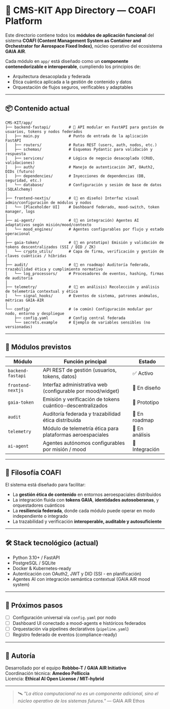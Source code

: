 
# 🧠 CMS-KIT App Directory — COAFI Platform

Este directorio contiene todos los **módulos de aplicación funcional** del sistema **COAFI (Content Management System as Container and Orchestrator for Aerospace Fixed Index)**, núcleo operativo del ecosistema **GAIA AIR**.

Cada módulo en `app/` está diseñado como un **componente contenedorizable e interoperable**, cumpliendo los principios de:

- Arquitectura desacoplada y federada
- Ética cuántica aplicada a la gestión de contenido y datos
- Orquestación de flujos seguros, verificables y adaptables

---

## 📦 Contenido actual

```
CMS-KIT/app/
├── backend-fastapi/        # 🎯 API modular en FastAPI para gestión de usuarios, tokens y nodos federados
│   ├── main.py             # Punto de entrada de la aplicación FastAPI
│   ├── routers/            # Rutas REST (users, auth, nodos, etc.)
│   ├── schemas/            # Esquemas Pydantic para validación y respuesta
│   ├── services/           # Lógica de negocio desacoplada (CRUD, validaciones)
│   ├── auth/               # Manejo de autenticación JWT, OAuth2, DIDs (futuro)
│   ├── dependencies/       # Inyecciones de dependencias (DB, seguridad, etc.)
│   └── database/           # Configuración y sesión de base de datos (SQLAlchemy)
│
├── frontend-nextjs/        # (🧪 en diseño) Interfaz visual admin/configuración de módulos y nodos
│   └── [Placeholder UI]    # Dashboard federado, mood-switch, token manager, logs
│
├── ai-agent/               # (🧠 en integración) Agentes AI adaptativos según misión/mood/contexto
│   └── mood_engines/       # Agentes configurables por flujo y estado operacional
│
├── gaia-token/             # (🔐 en prototipo) Emisión y validación de tokens descentralizados (SSI / DID / ZK)
│   └── crypto_utils/       # Capa de firma, verificación y gestión de claves cuánticas / híbridas
│
├── audit/                  # (🧾 en roadmap) Auditoría federada, trazabilidad ética y cumplimiento normativo
│   └── log_processors/     # Procesadores de eventos, hashing, firmas de auditoría
│
├── telemetry/              # (📡 en análisis) Recolección y análisis de telemetría contextual y ética
│   └── signal_hooks/       # Eventos de sistema, patrones anómalos, métricas GAIA-AIR
│
└── config/                 # (⚙️ común) Configuración modular por nodo, entorno y despliegue
    ├── config.yaml         # Config central federada
    └── secrets.example     # Ejemplo de variables sensibles (no versionadas)

```

---

## 🧩 Módulos previstos

| Módulo             | Función principal                                              | Estado         |
|--------------------|----------------------------------------------------------------|----------------|
| `backend-fastapi`  | API REST de gestión (usuarios, tokens, datos)                  | ✅ Activo       |
| `frontend-nextjs`  | Interfaz administrativa web (configurable por mood/widget)     | 🔄 En diseño    |
| `gaia-token`       | Emisión y verificación de tokens cuántico-descentralizados     | 🧪 Prototipo    |
| `audit`            | Auditoría federada y trazabilidad ética distribuida            | 🧱 En roadmap   |
| `telemetry`        | Módulo de telemetría ética para plataformas aeroespaciales     | 🧭 En análisis  |
| `ai-agent`         | Agentes autónomos configurables por misión / mood              | 🎯 Integración  |

---

## 🧬 Filosofía COAFI

El sistema está diseñado para facilitar:

- La **gestión ética de contenido** en entornos aeroespaciales distribuidos
- La integración fluida con **tokens GAIA**, **identidades autosoberanas**, y orquestadores cuánticos
- La **resiliencia federada**, donde cada módulo puede operar en modo independiente o integrado
- La trazabilidad y verificación **interoperable, auditable y autosuficiente**

---

## 🛠️ Stack tecnológico (actual)

- Python 3.10+ / FastAPI
- PostgreSQL / SQLite
- Docker & Kubernetes-ready
- Autenticación con OAuth2, JWT y DID (SSI - en planificación)
- Agentes AI con integración semántica contextual (GAIA AIR mood system)

---

## 📍 Próximos pasos

- [ ] Configuración universal vía `config.yaml` por nodo
- [ ] Dashboard UI conectado a mood-agents e históricos federados
- [ ] Orquestación vía pipelines declarativos (`pipeline.yaml`)
- [ ] Registro federado de eventos (compliance-ready)

---

## 🤖 Autoría

Desarrollado por el equipo **Robbbo-T / GAIA AIR Initiative**  
Coordinación técnica: **Amedeo Pelliccia**  
Licencia: **Ethical AI Open License / MIT-hybrid**

---

> 🛰️ *"La ética computacional no es un componente adicional, sino el núcleo operativo de los sistemas futuros."* — GAIA AIR Ethos

